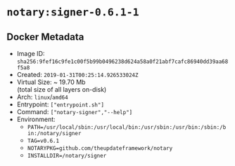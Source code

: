 # `notary:signer-0.6.1-1`

## Docker Metadata

- Image ID: `sha256:9fef16c9fe1c00f5b99b0496238d624a58a0f21abf7cafc86940dd39aa68f5a8`
- Created: `2019-01-31T00:25:14.926533024Z`
- Virtual Size: ~ 19.70 Mb  
  (total size of all layers on-disk)
- Arch: `linux`/`amd64`
- Entrypoint: `["entrypoint.sh"]`
- Command: `["notary-signer","--help"]`
- Environment:
  - `PATH=/usr/local/sbin:/usr/local/bin:/usr/sbin:/usr/bin:/sbin:/bin:/notary/signer`
  - `TAG=v0.6.1`
  - `NOTARYPKG=github.com/theupdateframework/notary`
  - `INSTALLDIR=/notary/signer`
